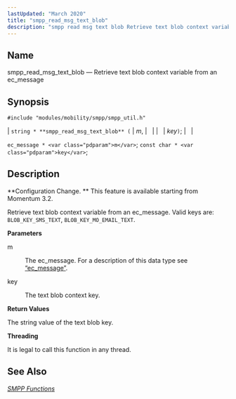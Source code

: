 ```yaml
---
lastUpdated: "March 2020"
title: "smpp_read_msg_text_blob"
description: "smpp read msg text blob Retrieve text blob context variable from an ec message string smpp read msg text blob m key ec message m const char key Configuration Change This feature is available starting from Momentum 3 2 Retrieve text blob context variable from an ec message Valid keys..."
---
```


<a name="apis.smpp_read_msg_text_blob"></a> 
## Name

smpp_read_msg_text_blob — Retrieve text blob context variable from an ec_message

## Synopsis

`#include "modules/mobility/smpp/smpp_util.h"`

| `string * **smpp_read_msg_text_blob** (` | <var class="pdparam">m</var>, |   |
|   | <var class="pdparam">key</var>`)`; |   |

`ec_message * <var class="pdparam">m</var>`;
`const char * <var class="pdparam">key</var>`;<a name="idp61484288"></a> 
## Description

**Configuration Change. ** This feature is available starting from Momentum 3.2.

Retrieve text blob context variable from an ec_message. Valid keys are: `BLOB_KEY_SMS_TEXT`, `BLOB_KEY_MO_EMAIL_TEXT`.

**<a name="idp61488096"></a> Parameters**

<dl class="variablelist">

<dt>m</dt>

<dd>

The ec_message. For a description of this data type see [“ec_message”](/momentum/3/3-api/structs-ec-message).

</dd>

<dt>key</dt>

<dd>

The text blob context key.

</dd>

</dl>

**<a name="idp61493232"></a> Return Values**

The string value of the text blob key.

**<a name="idp61494160"></a> Threading**

It is legal to call this function in any thread.

<a name="idp61495264"></a> 
## See Also

[*SMPP Functions*](/momentum/3/3-api/smpp)